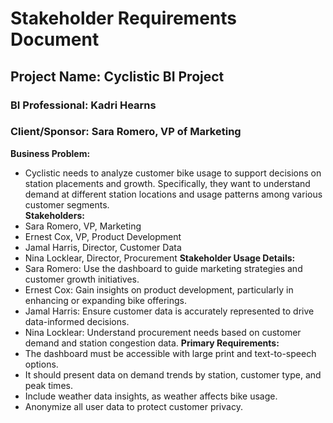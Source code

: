 # Stakeholder Requirements Document
## Project Name: Cyclistic BI Project 
### BI Professional: Kadri Hearns 
### Client/Sponsor: Sara Romero, VP of Marketing
**Business Problem:**
- Cyclistic needs to analyze customer bike usage to support decisions on station placements and growth. Specifically, they want to understand demand at different station locations and usage patterns among various customer segments.<br/>
**Stakeholders:**
- Sara Romero, VP, Marketing
- Ernest Cox, VP, Product Development
- Jamal Harris, Director, Customer Data
- Nina Locklear, Director, Procurement
 **Stakeholder Usage Details:**
- Sara Romero: Use the dashboard to guide marketing strategies and customer growth initiatives.
- Ernest Cox: Gain insights on product development, particularly in enhancing or expanding bike offerings.
- Jamal Harris: Ensure customer data is accurately represented to drive data-informed decisions.
- Nina Locklear: Understand procurement needs based on customer demand and station congestion data.
**Primary Requirements:**
- The dashboard must be accessible with large print and text-to-speech options.
- It should present data on demand trends by station, customer type, and peak times.
- Include weather data insights, as weather affects bike usage.
- Anonymize all user data to protect customer privacy.
